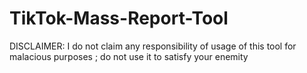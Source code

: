 # TikTok-Mass-Report-Tool
DISCLAIMER: I do not claim any responsibility of usage of this tool for malacious purposes ; do not use it to satisfy your enemity
